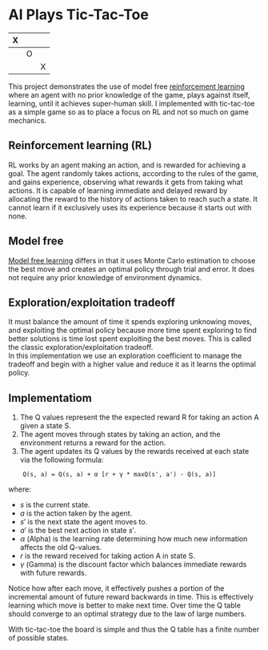 # AI Plays Tic-Tac-Toe

|  X  |     |     |
| --- | --- | --- |
|     |  O  |     |
|     |     |  X  |

This project demonstrates the use of model free [reinforcement learning](https://en.wikipedia.org/wiki/Reinforcement_learning) where an agent with no prior knowledge
of the game, plays against itself, learning, until it achieves super-human skill.  I implemented with tic-tac-toe as a simple game so as to place a focus on RL and not so much on game mechanics.

## Reinforcement learning (RL)
RL works by an agent making an action, and is rewarded for achieving a goal.  The agent randomly
takes actions, according to the rules of the game, and gains experience, observing what rewards
it gets from taking what actions.  It is capable of learning immediate and delayed reward by allocating
the reward to the history of actions taken to reach such a state.  It cannot learn if it exclusively
uses its experience because it starts out with none.  

## Model free
[Model free learning](https://en.wikipedia.org/wiki/Model-free_(reinforcement_learning)) differs in that it uses Monte Carlo estimation to choose the best move
and creates an optimal policy through trial and error.  It does not require any prior knowledge of environment dynamics.

## Exploration/exploitation tradeoff
It must balance the amount of time it spends exploring unknowing moves, and exploiting the optimal policy because more time spent
exploring to find better solutions is time lost spent exploiting the best moves.  This is called the classic exploration/exploitation tradeoff.  
In this implementation we use an exploration coefficient to manage the tradeoff and begin with a higher value and reduce it as it learns the optimal policy.

## Implementatiom 

1) The Q values represent the the expected reward R for taking an action A given a state S.
2) The agent moves through states by taking an action, and the environment returns a reward for the action.
3) The agent updates its Q values by the rewards received at each state via the following formula:

```
    Q(s, a) = Q(s, a) + α [r + γ * maxQ(s', a') - Q(s, a)]
```

where:
-  $s$ is the current state.
-  $a$ is the action taken by the agent.
-  $s'$ is the next state the agent moves to.
-  $a'$ is the best next action in state $s'$.
-  $α$ (Alpha) is the learning rate determining how much new information affects the old Q-values.
-  $r$ is the reward received for taking action A in state S.
-  $γ$ (Gamma) is the discount factor which balances immediate rewards with future rewards.

Notice how after each move, it effectively pushes a portion of the incremental amount of future reward backwards in time.  This is effectively learning which move is better to make next time.  Over time the Q table should converge to an optimal strategy due to the law of large numbers.

With tic-tac-toe the board is simple and thus the Q table has a finite number of possible states.



